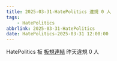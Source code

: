 ```yaml
---
title: 2025-03-31-HatePolitics 違規 0 人
tags:
    - HatePolitics
abbrlink: 2025-03-31-HatePolitics
date: HatePolitics-2025-03-31 12:00:00
---
```

HatePolitics 板 [板規連結](https://www.ptt.cc/bbs/HatePolitics/M.1617115262.A.D60.html)
昨天違規 0 人
